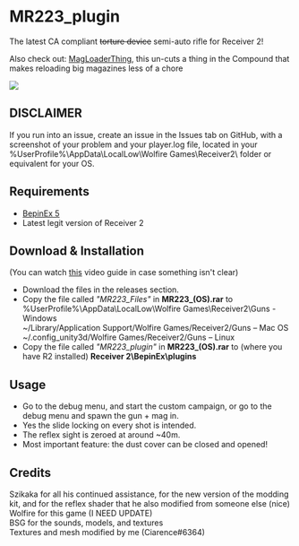 # MR223_plugin
The latest CA compliant ~~torture device~~ semi-auto rifle for Receiver 2!<br>

Also check out: [MagLoaderThing](https://github.com/CiarenceW/MagLoaderThing), this un-cuts a thing in the Compound that makes reloading big magazines less of a chore

<image align="center" src="coolpic/thebeatingofamilliondrums.png">

## DISCLAIMER
If you run into an issue, create an issue in the Issues tab on GitHub, with a screenshot of your problem and your player.log file, located in your  %UserProfile%\AppData\LocalLow\Wolfire Games\Receiver2\ folder or equivalent for your OS.

## Requirements
 - [BepinEx 5](https://github.com/BepInEx/BepInEx/releases/tag/v5.4.21)
 - Latest legit version of Receiver 2
## Download & Installation
(You can watch [this](https://www.youtube.com/watch?v=xe5f_CwQQVo) video guide in case something isn't clear)  							
 - Download the files in the releases section.<br />
 - Copy the file called _"MR223_Files"_ in **MR223_(OS).rar** to <br />
 %UserProfile%\AppData\LocalLow\Wolfire Games\Receiver2\Guns - Windows <br />
 ~/Library/Application Support/Wolfire Games/Receiver2/Guns – Mac OS<br />
 ~/.config_unity3d/Wolfire Games/Receiver2/Guns – Linux <br />
 - Copy the file called _"MR223_plugin"_ in **MR223_(OS).rar** to (where you have R2 installed) **Receiver 2\BepinEx\plugins**
 ## Usage
 - Go to the debug menu, and start the custom campaign, or go to the debug menu and spawn the gun + mag in.<br>
 - Yes the slide locking on every shot is intended.<br>
 - The reflex sight is zeroed at around ~40m.<br>
 - Most important feature: the dust cover can be closed and opened!
## Credits
 Szikaka for all his continued assistance, for the new version of the modding kit, and for the reflex shader that he also modified from someone else (nice) </br>
 Wolfire for this game (I NEED UPDATE)</br>
 BSG for the sounds, models, and textures</br>
 Textures and mesh modified by me (Ciarence#6364) </br>
